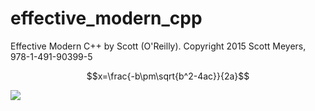 # effective_modern_cpp
<script type="text/javascript" src="http://cdn.mathjax.org/mathjax/latest/MathJax.js?config=default"></script>

Effective Modern C++ by Scott (O'Reilly). Copyright 2015 Scott Meyers, 978-1-491-90399-5

$$x=\frac{-b\pm\sqrt{b^2-4ac}}{2a}$$

<img src="http://chart.googleapis.com/chart?cht=tx&chl= $${{{b^2}} \over {c + \sqrt a }}$$" style="border:none;">
